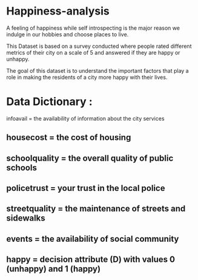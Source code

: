 # Happiness-analysis

A feeling of happiness while self introspecting is the major reason we indulge in our hobbies and choose places to live.

This Dataset is based on a survey conducted where people rated different metrics of their city on a scale of 5 and answered if they are happy or unhappy.

The goal of this dataset is to understand the important factors that play a role in making the residents of a city more happy with their lives.

# Data Dictionary :
infoavail = the availability of information about the city services

## housecost = the cost of housing

## schoolquality = the overall quality of public schools

## policetrust = your trust in the local police

## streetquality = the maintenance of streets and sidewalks

## events = the availability of social community 

## happy = decision attribute (D) with values 0 (unhappy) and 1 (happy)
